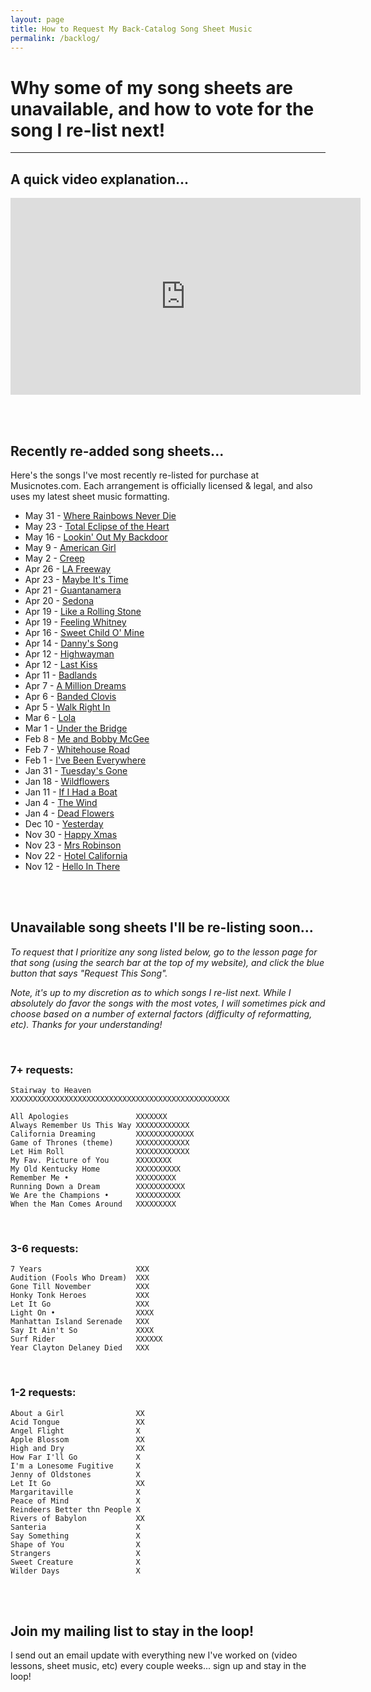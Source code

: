 ```yaml
---
layout: page
title: How to Request My Back-Catalog Song Sheet Music
permalink: /backlog/
---
```


<h1>Why some of my song sheets are unavailable, and how to vote for the song I re-list next!</h1>

<hr />

<h2>A quick video explanation...</h2>

<iframe width="560" height="315" src="https://www.youtube.com/embed/LlmYxrMCRHE" frameborder="0" allow="accelerometer; autoplay; encrypted-media; gyroscope; picture-in-picture" allowfullscreen></iframe>

<br /><br />

<h2>Recently re-added song sheets...</h2>

Here's the songs I've most recently re-listed for purchase at Musicnotes.com. Each arrangement is officially licensed & legal, and also uses my latest sheet music formatting.

- May 31 - [Where Rainbows Never Die](https://playsongnotes.com/lessons/112/)
- May 23 - [Total Eclipse of the Heart](https://playsongnotes.com/lessons/93/)
- May 16 - [Lookin' Out My Backdoor](https://playsongnotes.com/lessons/261/)
- May 9  - [American Girl](https://playsongnotes.com/lessons/113/)
- May 2  - [Creep](https://playsongnotes.com/lessons/153/)
- Apr 26 - [LA Freeway](https://playsongnotes.com/lessons/101/)
- Apr 23 - [Maybe It's Time](https://playsongnotes.com/lessons/188/)
- Apr 21 - [Guantanamera](https://playsongnotes.com/lessons/211/)
- Apr 20 - [Sedona](https://playsongnotes.com/lessons/313/)
- Apr 19 - [Like a Rolling Stone](https://playsongnotes.com/lessons/33/)
- Apr 19 - [Feeling Whitney](https://playsongnotes.com/lessons/91/)
- Apr 16 - [Sweet Child O' Mine](https://playsongnotes.com/lessons/156/)
- Apr 14 - [Danny's Song](https://playsongnotes.com/lessons/95/)
- Apr 12 - [Highwayman](https://playsongnotes.com/lessons/55/)
- Apr 12 - [Last Kiss](https://playsongnotes.com/lessons/87/)
- Apr 11 - [Badlands](https://playsongnotes.com/lessons/44/)
- Apr 7  - [A Million Dreams](https://playsongnotes.com/lessons/128/)
- Apr 6  - [Banded Clovis](https://playsongnotes.com/lessons/291/)
- Apr 5  - [Walk Right In](https://playsongnotes.com/lessons/277/)
- Mar 6  - [Lola](https://playsongnotes.com/lessons/427/)
- Mar 1  - [Under the Bridge](https://playsongnotes.com/lessons/419/)
- Feb 8  - [Me and Bobby McGee](https://playsongnotes.com/lessons/114/)
- Feb 7  - [Whitehouse Road](https://playsongnotes.com/lessons/109/)
- Feb 1  - [I've Been Everywhere](https://playsongnotes.com/lessons/170/)
- Jan 31 - [Tuesday's Gone](https://playsongnotes.com/lessons/100/)
- Jan 18 - [Wildflowers](https://playsongnotes.com/lessons/232/)
- Jan 11 - [If I Had a Boat](https://playsongnotes.com/lessons/229/)
- Jan 4  - [The Wind](https://playsongnotes.com/lessons/254/)
- Jan 4  - [Dead Flowers](https://playsongnotes.com/lessons/79/)
- Dec 10 - [Yesterday](https://playsongnotes.com/lessons/242/)
- Nov 30 - [Happy Xmas](https://playsongnotes.com/lessons/35/)
- Nov 23 - [Mrs Robinson](https://playsongnotes.com/lessons/51/)
- Nov 22 - [Hotel California](https://playsongnotes.com/lessons/31/)
- Nov 12 - [Hello In There](https://playsongnotes.com/lessons/295/)

<br /><br />

<h2>Unavailable song sheets I'll be re-listing soon...</h2>

<p><em>To request that I prioritize any song listed below, go to the lesson page for that song (using the search bar at the top of my website), and click the blue button that says "Request This Song".</em></p>

<p><em>Note, it's up to my discretion as to which songs I re-list next. While I absolutely do favor the songs with the most votes, I will sometimes pick and choose based on a number of external factors (difficulty of reformatting, etc). Thanks for your understanding!</em></p>

<br />

<h3>7+ requests:</h3>

    Stairway to Heaven          XXXXXXXXXXXXXXXXXXXXXXXXXXXXXXXXXXXXXXXXXXXXXXXXX

    All Apologies               XXXXXXX
    Always Remember Us This Way XXXXXXXXXXXX
    California Dreaming         XXXXXXXXXXXXX
    Game of Thrones (theme)     XXXXXXXXXXXX
    Let Him Roll                XXXXXXXXXXXX
    My Fav. Picture of You      XXXXXXXX
    My Old Kentucky Home        XXXXXXXXXX
    Remember Me •               XXXXXXXXX
    Running Down a Dream        XXXXXXXXXXX
    We Are the Champions •      XXXXXXXXXX
    When the Man Comes Around   XXXXXXXXX

<br />
<h3>3-6 requests:</h3>

    7 Years                     XXX
    Audition (Fools Who Dream)  XXX
    Gone Till November          XXX
    Honky Tonk Heroes           XXX
    Let It Go                   XXX
    Light On •                  XXXX
    Manhattan Island Serenade   XXX
    Say It Ain't So             XXXX
    Surf Rider                  XXXXXX
    Year Clayton Delaney Died   XXX

<br />
<h3>1-2 requests:</h3>

    About a Girl                XX
    Acid Tongue                 XX
    Angel Flight                X
    Apple Blossom               XX
    High and Dry                XX
    How Far I'll Go             X
    I'm a Lonesome Fugitive     X
    Jenny of Oldstones          X
    Let It Go                   XX
    Margaritaville              X
    Peace of Mind               X
    Reindeers Better thn People X
    Rivers of Babylon           XX
    Santeria                    X  
    Say Something               X
    Shape of You                X
    Strangers                   X
    Sweet Creature              X
    Wilder Days                 X

<br /><br />

<h2>Join my mailing list to stay in the loop!</h2>
<p>I send out an email update with everything new I've worked on (video lessons, sheet music, etc) every couple weeks... sign up and stay in the loop!</p>
<script async data-uid="200aea9186" src="https://songnotes.ck.page/200aea9186/index.js"></script>
